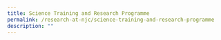 ```yaml
---
title: Science Training and Research Programme
permalink: /research-at-njc/science-training-and-research-programme
description: ""
---
```

